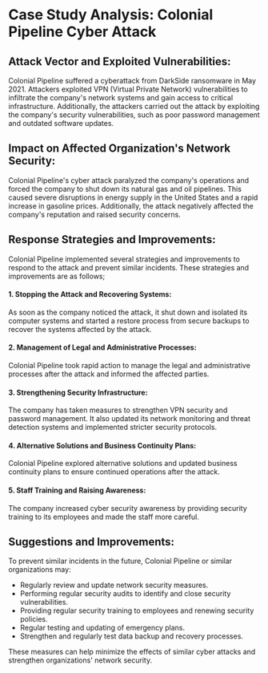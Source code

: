 # **Case Study Analysis: Colonial Pipeline Cyber Attack**

## **Attack Vector and Exploited Vulnerabilities:**

Colonial Pipeline suffered a cyberattack from DarkSide ransomware in May 2021. Attackers exploited VPN (Virtual Private Network) vulnerabilities to infiltrate the company's network systems and gain access to critical infrastructure. Additionally, the attackers carried out the attack by exploiting the company's security vulnerabilities, such as poor password management and outdated software updates.

## **Impact on Affected Organization's Network Security:**

Colonial Pipeline's cyber attack paralyzed the company's operations and forced the company to shut down its natural gas and oil pipelines. This caused severe disruptions in energy supply in the United States and a rapid increase in gasoline prices. Additionally, the attack negatively affected the company's reputation and raised security concerns.

## **Response Strategies and Improvements:**

Colonial Pipeline implemented several strategies and improvements to respond to the attack and prevent similar incidents. These strategies and improvements are as follows;

#### **1. Stopping the Attack and Recovering Systems:**

As soon as the company noticed the attack, it shut down and isolated its computer systems and started a restore process from secure backups to recover the systems affected by the attack.

#### **2. Management of Legal and Administrative Processes:**

Colonial Pipeline took rapid action to manage the legal and administrative processes after the attack and informed the affected parties.

#### **3. Strengthening Security Infrastructure:**

The company has taken measures to strengthen VPN security and password management. It also updated its network monitoring and threat detection systems and implemented stricter security protocols.

#### **4. Alternative Solutions and Business Continuity Plans:**

Colonial Pipeline explored alternative solutions and updated business continuity plans to ensure continued operations after the attack.

#### **5. Staff Training and Raising Awareness:**

The company increased cyber security awareness by providing security training to its employees and made the staff more careful.

## **Suggestions and Improvements:**

To prevent similar incidents in the future, Colonial Pipeline or similar organizations may:

- Regularly review and update network security measures.
- Performing regular security audits to identify and close security vulnerabilities.
- Providing regular security training to employees and renewing security policies.
- Regular testing and updating of emergency plans.
- Strengthen and regularly test data backup and recovery processes.

These measures can help minimize the effects of similar cyber attacks and strengthen organizations' network security.
